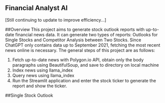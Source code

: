 ## Financial Analyst AI
[Still continuing to update to improve efficiency...]

##Overview
This project aims to generate stock outlook reports with up-to-date financial news data. It can generate two types of reports: Outlooks for Single Stocks and Competitor Analysis between Two Stocks. Since ChatGPT only contains data up to September 2021, fetching the most recent news online is necessary. The general steps of this project are as follows:

1. Fetch up-to-date news with Polygon.io API, obtain only the body paragraphs using BeautifulSoup, and save to directory on local machine
2. Index news using llama_index
3. Query news using llama_index
4. Run the Streamlit application and enter the stock ticker to generate the report and show the ticker.

##Single Stock Outlook

